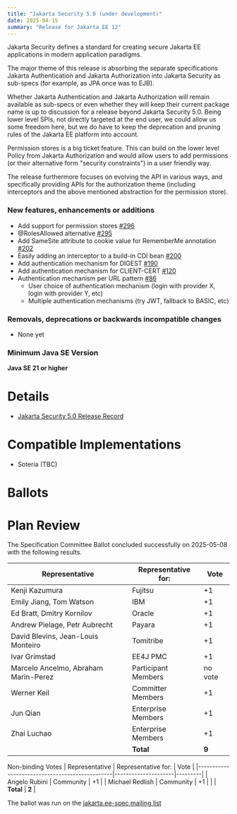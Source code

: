 ```yaml
---
title: "Jakarta Security 5.0 (under development)"
date: 2025-04-15
summary: "Release for Jakarta EE 12"
---
```

Jakarta Security defines a standard for creating secure Jakarta EE applications in modern application paradigms.

The major theme of this release is absorbing the separate specifications Jakarta Authentication and Jakarta Authorization into Jakarta Security as sub-specs (for example, as JPA once was to EJB).

Whether Jakarta Authentication and Jakarta Authorization will remain available as sub-specs or even whether they will keep their current package name is up to discussion for a release beyond Jakarta Security 5.0. Being lower level SPIs, not directly targeted at the end user, we could allow us some freedom here, but we do have to keep the deprecation and pruning rules of the Jakarta EE platform into account.

Permission stores is a big ticket feature. This can build on the lower level Policy from Jakarta Authorization and would allow users to add permissions (or their alternative form "security constraints") in a user friendly way.

The release furthermore focuses on evolving the API in various ways, and specifically providing APIs for the authorization theme (including interceptors and the above mentioned abstraction for the permission store). 

### New features, enhancements or additions
* Add support for permission stores [#296](https://github.com/jakartaee/security/issues/296)
* @RolesAllowed alternative  [#295](https://github.com/jakartaee/security/issues/295)
* Add SameSite attribute to cookie value for RememberMe annotation [#202](https://github.com/jakartaee/security/issues/202)
* Easily adding an interceptor to a build-in CDI bean [#200](https://github.com/jakartaee/security/issues/200)
* Add authentication mechanism for DIGEST [#190](https://github.com/jakartaee/security/issues/190)
* Add authentication mechanism for CLIENT-CERT [#120](https://github.com/jakartaee/security/issues/120)
* Authentication mechanism per URL pattern [#86](https://github.com/jakartaee/security/issues/86)
   * User choice of authentication mechanism (login with provider X, login with provider Y, etc) 
   * Multiple authentication mechanisms (try JWT, fallback to BASIC, etc) 



### Removals, deprecations or backwards incompatible changes
* None yet

### Minimum Java SE Version
**Java SE 21 or higher**

# Details

* [Jakarta Security 5.0 Release Record](https://projects.eclipse.org/projects/ee4j.security/releases/5.0)

<!--
The following can be uncommented and version information updated as they become available.

* [Jakarta Security 5.0 Specification Document](./jakarta-security-spec-5.0.pdf) (PDF)
* [Jakarta Security 5.0 Specification Document](./jakarta-security-spec-5.0.html) (HTML)
* [Jakarta Security 5.0 Javadoc](./apidocs)
* [Jakarta Security 5.0 TCK](https://download.eclipse.org/jakartaee/security/5.0/jakarta-security-tck-5.0.0.zip) ([sig](https://download.eclipse.org/jakartaee/security/5.0/jakarta-security-tck-5.0.0.zip.sig), [sha](https://download.eclipse.org/jakartaee/security/5.0/jakarta-security-tck-5.0.0.zip.sha256), [pub](https://raw.githubusercontent.com/jakartaee/specification-committee/master/jakartaee-spec-committee.pub))
-->

# Compatible Implementations

* Soteria (TBC)

# Ballots

<!--
## Release Review
-->

# Plan Review

The Specification Committee Ballot concluded successfully on 2025-05-08 with the following results.

| Representative                                 | Representative for: |  Vote   |
|------------------------------------------------|---------------------|---------|
| Kenji Kazumura                                 | Fujitsu             |   +1    |
| Emily Jiang, Tom Watson                        | IBM                 |   +1    |
| Ed Bratt, Dmitry Kornilov                      | Oracle              |   +1    |
| Andrew Pielage, Petr Aubrecht                  | Payara              |   +1    |
| David Blevins, Jean-Louis Monteiro             | Tomitribe           |   +1    |
| Ivar Grimstad                                  | EE4J PMC            |   +1    |
| Marcelo Ancelmo, Abraham Marin-Perez           | Participant Members | no vote |
| Werner Keil                                    | Committer Members   |   +1    |
| Jun Qian                                       | Enterprise Members  |   +1    |
| Zhai Luchao                                    | Enterprise Members  |   +1    |
|                                                | **Total**           |  **9**  |

Non-binding Votes
| Representative                                 | Representative for: |  Vote   |
|------------------------------------------------|---------------------|---------|
| Angelo Rubini                                  | Community           |   +1    |
| Michael Redlish                                | Community           |   +1    |
|                                                | **Total**           |  **2**  |

The ballot was run on the [jakarta.ee-spec mailing list](https://www.eclipse.org/lists/jakarta.ee-spec/msg04009.html)
